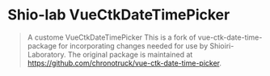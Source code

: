 <!-- ![vue-ctk-date-time-picker](./assets/logo_sticky.png) -->
# Shio-lab VueCtkDateTimePicker

> A custome VueCtkDateTimePicker
This is a fork of vue-ctk-date-time-package for incorporating changes needed for use by Shioiri-Laboratory. The original package is maintained at https://github.com/chronotruck/vue-ctk-date-time-picker.